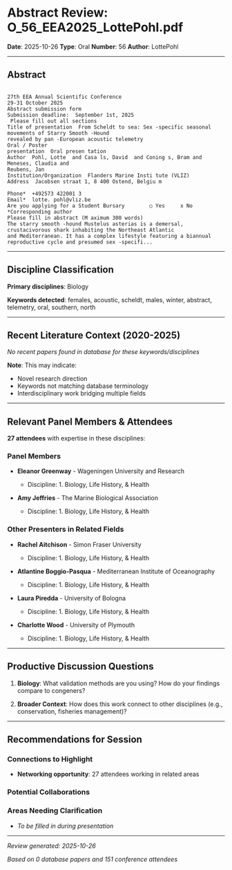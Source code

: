 # Abstract Review: O_56_EEA2025_LottePohl.pdf

**Date**: 2025-10-26
**Type**: Oral
**Number**: 56
**Author**: LottePohl

---

## Abstract

```
 
27th EEA Annual Scientific Conference  
29-31 October 2025  
Abstract submission form  
Submission deadline:  September 1st, 2025  
 Please fill out all sections  
Title of presentation  From Scheldt to sea: Sex -specific seasonal movements of Starry Smooth -Hound 
revealed by pan -European acoustic telemetry  
Oral / Poster 
presentation  Oral presen tation   
Author  Pohl, Lotte  and Casa ls, David  and Coning s, Bram and  Meneses, Claudia and  
Reubens, Jan   
Institution/Organization  Flanders Marine Insti tute (VLIZ)  
Address  Jacobsen straat 1, 8 400 Ostend, Belgiu m 
 
Phone*  +492573 422001 3 
Email*  lotte. pohl@vliz.be  
Are you applying for a Student Bursary        ○ Yes     x No 
*Corresponding author  
Please fill in abstract (M aximum 300 words)  
The starry smooth -hound Mustelus asterias is a demersal, crustacivorous shark inhabiting the Northeast Atlantic 
and Mediterranean. It has a complex lifestyle featuring a biannual reproductive cycle and presumed sex -specifi...
```

---

## Discipline Classification

**Primary disciplines**: Biology

**Keywords detected**: females, acoustic, scheldt, males, winter, abstract, telemetry, oral, southern, north


---

## Recent Literature Context (2020-2025)


*No recent papers found in database for these keywords/disciplines*

**Note**: This may indicate:
- Novel research direction
- Keywords not matching database terminology
- Interdisciplinary work bridging multiple fields

---

## Relevant Panel Members & Attendees


**27 attendees** with expertise in these disciplines:


### Panel Members

- **Eleanor Greenway** - Wageningen University and Research
  - Discipline: 1. Biology, Life History, & Health

- **Amy Jeffries** - The Marine Biological Association
  - Discipline: 1. Biology, Life History, & Health


### Other Presenters in Related Fields

- **Rachel Aitchison** - Simon Fraser University
  - Discipline: 1. Biology, Life History, & Health

- **Atlantine Boggio-Pasqua** - Mediterranean Institute of Oceanography
  - Discipline: 1. Biology, Life History, & Health

- **Laura Piredda** - University of Bologna
  - Discipline: 1. Biology, Life History, & Health

- **Charlotte Wood** - University of Plymouth
  - Discipline: 1. Biology, Life History, & Health

---

## Productive Discussion Questions


1. **Biology**: What validation methods are you using? How do your findings compare to congeners?


2. **Broader Context**: How does this work connect to other disciplines (e.g., conservation, fisheries management)?


---

## Recommendations for Session

### Connections to Highlight

- **Networking opportunity**: 27 attendees working in related areas

### Potential Collaborations


### Areas Needing Clarification

- _To be filled in during presentation_

---


*Review generated: 2025-10-26*

*Based on 0 database papers and 151 conference attendees*